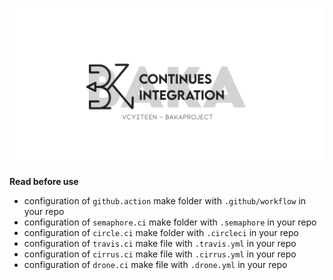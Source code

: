 <p align="center">
<img src="img/baka-ci.png" />

**Read before use**

  * configuration of `github.action` make folder with `.github/workflow` in your repo
  * configuration of `semaphore.ci` make folder with `.semaphore` in your repo
  * configuration of `circle.ci` make folder with `.circleci` in your repo
  * configuration of `travis.ci` make file with `.travis.yml` in your repo
  * configuration of `cirrus.ci` make file with `.cirrus.yml` in your repo
  * configuration of `drone.ci` make file with `.drone.yml` in your repo

